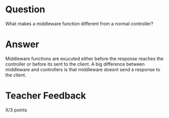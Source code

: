 # Question

What makes a middleware function different from a normal controller?

# Answer
Middleware functions are exucuted either before the response reaches the controller or before its sent to the client. A big difference between middleware and controllers is that middleware doesnt send a response to the client.
# Teacher Feedback

X/3 points